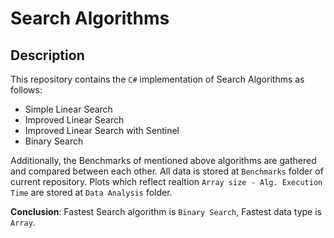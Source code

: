Search Algorithms
=================
Description
-----------
This repository contains the `C#` implementation of Search Algorithms as follows:

* Simple Linear Search
* Improved Linear Search
* Improved Linear Search with Sentinel
* Binary Search

Additionally, the Benchmarks of mentioned above algorithms are gathered and compared between each other.
All data is stored at `Benchmarks` folder of current repository. Plots which reflect realtion `Array size - Alg. Execution Time` are stored at `Data Analysis` folder.

**Conclusion**: Fastest Search algorithm is `Binary Search`, Fastest data type is `Array`.
